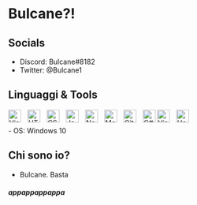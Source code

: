 # Bulcane?!

## Socials
- Discord: Bulcane#8182
- Twitter: @Bulcane1


## Linguaggi & Tools
<img align="left" alt="Visual Studio Code" width="26px" src="https://cdn.jsdelivr.net/gh/devicons/devicon/icons/vscode/vscode-original.svg" style="padding-right:10px;" />
<img align="left" alt="HTML5" width="26px" src="https://cdn.jsdelivr.net/gh/devicons/devicon/icons/html5/html5-original.svg" style="padding-right:10px;" />
<img align="left" alt="CSS3" width="26px" src="https://cdn.jsdelivr.net/gh/devicons/devicon/icons/css3/css3-original.svg" style="padding-right:10px;" />
<img align="left" alt="JavaScript" width="26px" src="https://cdn.jsdelivr.net/gh/devicons/devicon/icons/javascript/javascript-original.svg" style="padding-right:10px;" />
<img align="left" alt="Node.js" width="26px" src="https://cdn.jsdelivr.net/gh/devicons/devicon/icons/nodejs/nodejs-original.svg" style="padding-right:10px;" />
<img align="left" alt="MongoDB" width="26px" src="https://cdn.jsdelivr.net/gh/devicons/devicon/icons/mongodb/mongodb-original.svg" style="padding-right:10px;" />
<img align="left" alt="Git" width="26px" src="https://cdn.jsdelivr.net/gh/devicons/devicon/icons/git/git-original.svg" style="padding-right:10px;" />
<img align="left" alt="C#" width="26px" src="https://iconape.com/wp-content/png_logo_vector/c.png">
<img align="left" alt="Visual Studio" width="26px" src="https://upload.wikimedia.org/wikipedia/commons/thumb/5/59/Visual_Studio_Icon_2019.svg/640px-Visual_Studio_Icon_2019.svg.png" style="padding-right:10px;" />
<img align="left" alt="Haxe Flixel" width="26px" src="https://github.com/HaxeFlixel.png?size=512"> 
</br>
</br>
- OS: Windows 10 

## Chi sono io?
 - Bulcane. Basta

##### appappappappa
